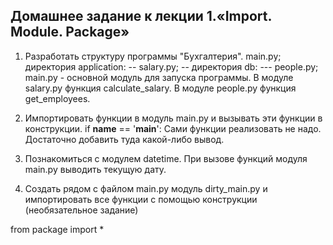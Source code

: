## Домашнее задание к лекции 1.«Import. Module. Package» 
1. Разработать структуру программы "Бухгалтерия".
main.py;
директория application:
-- salary.py;
-- директория db:
--- people.py;
main.py - основной модуль для запуска программы.
В модуле salary.py функция calculate_salary.
В модуле people.py функция get_employees.
2. Импортировать функции в модуль main.py и вызывать эти функции в конструкции.
if __name__ == '__main__':
Сами функции реализовать не надо. Достаточно добавить туда какой-либо вывод.

3. Познакомиться с модулем datetime. При вызове функций модуля main.py выводить текущую дату.
4. Создать рядом с файлом main.py модуль dirty_main.py и импортировать все функции с помощью конструкции (необязательное задание)

from package import *